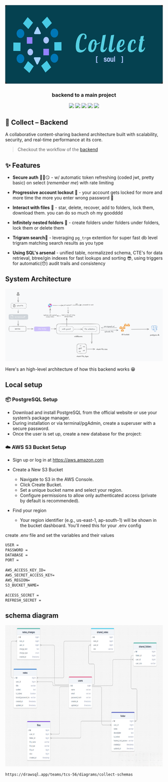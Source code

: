 <div align="center">
  
<img src="/public/github-logo.png" alt="Circular Image" width="600" height="250">

</div>
<h3 align="center"> backend to a main project </h3>

<p align="center">
     <img src = "https://img.shields.io/badge/Node-40916c?style=for-the-badge&logo=node.js&logoColor=white" />
     <img src = "https://img.shields.io/badge/PostgreSQL-5849BE?style=for-the-badge&logo=postgresql&logoColor=white" />
     <img src = "https://img.shields.io/badge/Express-52b788.svg?style=for-the-badge&logo=express&logoColor=white" />
     <img src = "https://img.shields.io/badge/aws-fdc500.svg?style=for-the-badge&logo=amazon-web-services&logoColor=black" />
     <img src = "https://img.shields.io/badge/JWT-%23000000.svg?style=for-the-badge&logo=json-web-tokens&logoColor=white" />
 </p>

## 🧠 Collect – Backend

A collaborative content-sharing backend architecture built with scalability, security, and real-time performance at its core.

> Checkout the workflow of the [backend](https://whimsical.com/AssHGnjcEBEoucSVXDV4LB)

## ✨ Features

- **Secure auth** 🐱‍👤😏 - w/ automatic token refreshing (coded jwt, pretty basic) on select (*remember me*) with rate limiting
  
- **Progressive account lockout** 🔐 - your account gets locked for more and more time the more you enter wrong password 🙂
  
- **Interact with files** 📸 - star, delete, recover, add to folders, lock them, download them. you can do so much oh my goodddd
  
- **Infinitely nested folders** 📂 - create folders under folders under folders, lock them or delete them
  
- **Trigram search**🔎 - leveraging ```pg_trgm``` extention for super fast db level trigram matching search results as you type
  
- **Using SQL's arsenal** - unified table, normalizzed schema, CTE's for data retrieval, btree/gin indexes for fast lookups and sorting 😎, using triggers for automatic(😯) audit trails and consistency

## System Architecture
<img src="/public/backendArch.png" alt="Backend Arch">

Here's an high-level architecture of how this backend works 😁



## Local setup
### 📦 PostgreSQL Setup
- Download and install PostgreSQL from the official website or use your system’s package manager.
- During installation or via terminal/pgAdmin, create a superuser with a secure password.
- Once the user is set up, create a new database for the project:

### ☁️ AWS S3 Bucket Setup
- Sign up or log in at https://aws.amazon.com
  
- Create a New S3 Bucket
  - Navigate to S3 in the AWS Console.
  - Click Create Bucket.
  - Set a unique bucket name and select your region.
  - Configure permissions to allow only authenticated access (private by default is recommended).

- Find your region
  - Your region identifier (e.g., us-east-1, ap-south-1) will be shown in the bucket dashboard. You'll need this for your .env config

create .env file and set the variables and their values
```env
USER = 
PASSWORD = 
DATABASE = 
PORT = 

AWS_ACCESS_KEY_ID=
AWS_SECRET_ACCESS_KEY=
AWS_REGION=
S3_BUCKET_NAME=

ACCESS_SECRET = 
REFRESH_SECRET = 
```

## schema diagram
<img src="/collect-schema.png" width="780" height="450">

```
https://drawsql.app/teams/tcs-56/diagrams/collect-schemas
```
